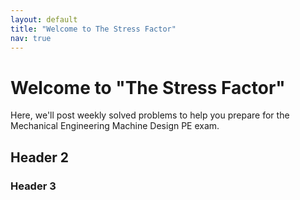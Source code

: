 ```yaml
---
layout: default
title: "Welcome to The Stress Factor"
nav: true
---
```


# Welcome to "The Stress Factor"

Here, we'll post weekly solved problems to help you prepare for the Mechanical Engineering Machine Design PE exam.

## Header 2

### Header 3
